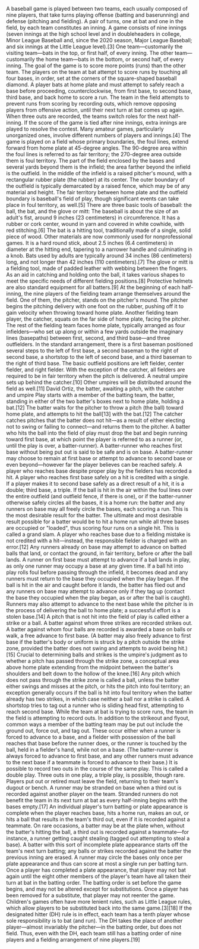 A baseball game is played between two teams, each usually composed of nine players, that take turns playing offense (batting and baserunning) and defense (pitching and fielding). A pair of turns, one at bat and one in the field, by each team constitutes an inning. A game consists of nine innings (seven innings at the high school level and in doubleheaders in college, Minor League Baseball and, since the 2020 season, Major League Baseball; and six innings at the Little League level).[3] One team—customarily the visiting team—bats in the top, or first half, of every inning. The other team—customarily the home team—bats in the bottom, or second half, of every inning. The goal of the game is to score more points (runs) than the other team. The players on the team at bat attempt to score runs by touching all four bases, in order, set at the corners of the square-shaped baseball diamond. A player bats at home plate and must attempt to safely reach a base before proceeding, counterclockwise, from first base, to second base, third base, and back home to score a run. The team in the field attempts to prevent runs from scoring by recording outs, which remove opposing players from offensive action, until their next turn at bat comes up again. When three outs are recorded, the teams switch roles for the next half-inning. If the score of the game is tied after nine innings, extra innings are played to resolve the contest. Many amateur games, particularly unorganized ones, involve different numbers of players and innings.[4]
The game is played on a field whose primary boundaries, the foul lines, extend forward from home plate at 45-degree angles. The 90-degree area within the foul lines is referred to as fair territory; the 270-degree area outside them is foul territory. The part of the field enclosed by the bases and several yards beyond them is the infield; the area farther beyond the infield is the outfield. In the middle of the infield is a raised pitcher's mound, with a rectangular rubber plate (the rubber) at its center. The outer boundary of the outfield is typically demarcated by a raised fence, which may be of any material and height. The fair territory between home plate and the outfield boundary is baseball's field of play, though significant events can take place in foul territory, as well.[5]
There are three basic tools of baseball: the ball, the bat, and the glove or mitt:
The baseball is about the size of an adult's fist, around 9 inches (23 centimeters) in circumference. It has a rubber or cork center, wound in yarn and covered in white cowhide, with red stitching.[6]
The bat is a hitting tool, traditionally made of a single, solid piece of wood. Other materials are now commonly used for nonprofessional games. It is a hard round stick, about 2.5 inches (6.4 centimeters) in diameter at the hitting end, tapering to a narrower handle and culminating in a knob. Bats used by adults are typically around 34 inches (86 centimeters) long, and not longer than 42 inches (110 centimeters).[7]
The glove or mitt is a fielding tool, made of padded leather with webbing between the fingers. As an aid in catching and holding onto the ball, it takes various shapes to meet the specific needs of different fielding positions.[8]
Protective helmets are also standard equipment for all batters.[9]
At the beginning of each half-inning, the nine players of the fielding team arrange themselves around the field. One of them, the pitcher, stands on the pitcher's mound. The pitcher begins the pitching delivery with one foot on the rubber, pushing off it to gain velocity when throwing toward home plate. Another fielding team player, the catcher, squats on the far side of home plate, facing the pitcher. The rest of the fielding team faces home plate, typically arranged as four infielders—who set up along or within a few yards outside the imaginary lines (basepaths) between first, second, and third base—and three outfielders. In the standard arrangement, there is a first baseman positioned several steps to the left of first base, a second baseman to the right of second base, a shortstop to the left of second base, and a third baseman to the right of third base. The basic outfield positions are left fielder, center fielder, and right fielder. With the exception of the catcher, all fielders are required to be in fair territory when the pitch is delivered. A neutral umpire sets up behind the catcher.[10] Other umpires will be distributed around the field as well.[11]
David Ortiz, the batter, awaiting a pitch, with the catcher and umpire
Play starts with a member of the batting team, the batter, standing in either of the two batter's boxes next to home plate, holding a bat.[12] The batter waits for the pitcher to throw a pitch (the ball) toward home plate, and attempts to hit the ball[13] with the bat.[12] The catcher catches pitches that the batter does not hit—as a result of either electing not to swing or failing to connect—and returns them to the pitcher. A batter who hits the ball into the field of play must drop the bat and begin running toward first base, at which point the player is referred to as a runner (or, until the play is over, a batter-runner). A batter-runner who reaches first base without being put out is said to be safe and is on base. A batter-runner may choose to remain at first base or attempt to advance to second base or even beyond—however far the player believes can be reached safely. A player who reaches base despite proper play by the fielders has recorded a hit. A player who reaches first base safely on a hit is credited with a single. If a player makes it to second base safely as a direct result of a hit, it is a double; third base, a triple. If the ball is hit in the air within the foul lines over the entire outfield (and outfield fence, if there is one), or if the batter-runner otherwise safely circles all the bases, it is a home run: the batter and any runners on base may all freely circle the bases, each scoring a run. This is the most desirable result for the batter. The ultimate and most desirable result possible for a batter would be to hit a home run while all three bases are occupied or "loaded", thus scoring four runs on a single hit. This is called a grand slam. A player who reaches base due to a fielding mistake is not credited with a hit—instead, the responsible fielder is charged with an error.[12]
Any runners already on base may attempt to advance on batted balls that land, or contact the ground, in fair territory, before or after the ball lands. A runner on first base must attempt to advance if a ball lands in play, as only one runner may occupy a base at any given time. If a ball hit into play rolls foul before passing through the infield, it becomes dead and any runners must return to the base they occupied when the play began. If the ball is hit in the air and caught before it lands, the batter has flied out and any runners on base may attempt to advance only if they tag up (contact the base they occupied when the play began, as or after the ball is caught). Runners may also attempt to advance to the next base while the pitcher is in the process of delivering the ball to home plate; a successful effort is a stolen base.[14]
A pitch that is not hit into the field of play is called either a strike or a ball. A batter against whom three strikes are recorded strikes out. A batter against whom four balls are recorded is awarded a base on balls or walk, a free advance to first base. (A batter may also freely advance to first base if the batter's body or uniform is struck by a pitch outside the strike zone, provided the batter does not swing and attempts to avoid being hit.)[15] Crucial to determining balls and strikes is the umpire's judgment as to whether a pitch has passed through the strike zone, a conceptual area above home plate extending from the midpoint between the batter's shoulders and belt down to the hollow of the knee.[16] Any pitch which does not pass through the strike zone is called a ball, unless the batter either swings and misses at the pitch, or hits the pitch into foul territory; an exception generally occurs if the ball is hit into foul territory when the batter already has two strikes, in which case neither a ball nor a strike is called.
A shortstop tries to tag out a runner who is sliding head first, attempting to reach second base.
While the team at bat is trying to score runs, the team in the field is attempting to record outs. In addition to the strikeout and flyout, common ways a member of the batting team may be put out include the ground out, force out, and tag out. These occur either when a runner is forced to advance to a base, and a fielder with possession of the ball reaches that base before the runner does, or the runner is touched by the ball, held in a fielder's hand, while not on a base. (The batter-runner is always forced to advance to first base, and any other runners must advance to the next base if a teammate is forced to advance to their base.) It is possible to record two outs in the course of the same play. This is called a double play. Three outs in one play, a triple play, is possible, though rare. Players put out or retired must leave the field, returning to their team's dugout or bench. A runner may be stranded on base when a third out is recorded against another player on the team. Stranded runners do not benefit the team in its next turn at bat as every half-inning begins with the bases empty.[17]
An individual player's turn batting or plate appearance is complete when the player reaches base, hits a home run, makes an out, or hits a ball that results in the team's third out, even if it is recorded against a teammate. On rare occasions, a batter may be at the plate when, without the batter's hitting the ball, a third out is recorded against a teammate—for instance, a runner getting caught stealing (tagged out attempting to steal a base). A batter with this sort of incomplete plate appearance starts off the team's next turn batting; any balls or strikes recorded against the batter the previous inning are erased. A runner may circle the bases only once per plate appearance and thus can score at most a single run per batting turn. Once a player has completed a plate appearance, that player may not bat again until the eight other members of the player's team have all taken their turn at bat in the batting order. The batting order is set before the game begins, and may not be altered except for substitutions. Once a player has been removed for a substitute, that player may not reenter the game. Children's games often have more lenient rules, such as Little League rules, which allow players to be substituted back into the same game.[3][18]
If the designated hitter (DH) rule is in effect, each team has a tenth player whose sole responsibility is to bat (and run). The DH takes the place of another player—almost invariably the pitcher—in the batting order, but does not field. Thus, even with the DH, each team still has a batting order of nine players and a fielding arrangement of nine players.[19]